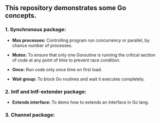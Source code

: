 ## This repository demonstrates some Go concepts.

### 1. Synchronous package:
* **Max processes:** Controlling program run concurrency or parallel, by chance number of processes.
  
* **Mutex:** To ensure that only one Goroutine is running the critical section of code at any point of time to prevent race condition.
  
* **Once:** Run code only once time on first load.

* **Wait group:** To block Go routines and wait it executes completely.

### 2. Intf and Intf-extender package:
* **Extends interface:** To demo how to extends an interface in Go lang.

### 3. Channel package: